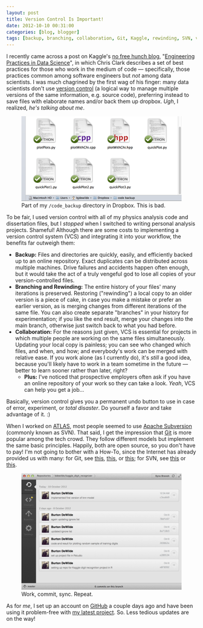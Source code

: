 ```yaml
---
layout: post
title: Version Control Is Important!
date: 2012-10-10 00:31:00
categories: [blog, blogger]
tags: [backup, branching, collaboration, Git, Kaggle, rewinding, SVN, version control]
---
```


I recently came across a post on Kaggle's [no free hunch blog](http://blog.kaggle.com/), "[Engineering Practices in Data Science](http://blog.kaggle.com/2012/10/04/engineering-practices-in-data-science/)", in which Chris Clark describes a set of best practices for those who work in the medium of code — specifically, those practices common among software engineers but _not_ among data scientists. I was much chagrined by the first wag of his finger: many data scientists don't use [version control](http://en.wikipedia.org/wiki/Revision_control) (a logical way to manage multiple versions of the same information, e.g. source code), preferring instead to save files with elaborate names and/or back them up dropbox. _Ugh_, I realized, _he's talking about me_.

<figure>
  <img class="tqw" src="/assets/images/dropbox_code_backup.png" alt="dropbox_code_backup.png">
  <figcaption>Part of my <code>/code_backup</code> directory in Dropbox. This is bad.</figcaption>
</figure>

To be fair, I used version control with all of my physics analysis code and dissertation files, but I _stopped_ when I switched to writing personal analysis projects. Shameful! Although there are some costs to implementing a version control system (VCS) and integrating it into your workflow, the benefits far outweigh them:

- __Backup:__ Files and directories are quickly, easily, and efficiently backed up to an online repository. Exact duplicates can be distributed across multiple machines. Drive failures and accidents happen often enough, but it would take the act of a truly vengeful god to lose all copies of your version-controlled files.
- __Branching and Rewinding:__ The entire history of your files' many iterations is preserved. Restoring ("rewinding") a local copy to an older version is a piece of cake, in case you make a mistake or prefer an earlier version, as is merging changes from different iterations of the same file. You can also create separate "branches" in your history for experimentation; if you like the end result, merge your changes into the main branch, otherwise just switch back to what you had before.
- __Collaboration:__ For the reasons just given, VCS is essential for projects in which multiple people are working on the same files simultaneously. Updating your local copy is painless; you can see who changed which files, and when, and how; and everybody's work can be merged with relative ease. If you work alone (as I currently do), it's _still_ a good idea, because you'll likely have to work in a team sometime in the future — better to learn sooner rather than later, right?
    - __Plus:__ I've noticed that prospective employers often ask if you have an online repository of your work so they can take a look. _Yeah_, VCS can help you get a job...

Basically, version control gives you a permanent undo button to use in case of error, experiment, or _total disaster_. Do yourself a favor and take advantage of it. :)

When I worked on [ATLAS](http://atlas.ch/), most people seemed to use [Apache Subversion](http://en.wikipedia.org/wiki/Apache_Subversion) (commonly known as SVN). That said, I get the impression that [Git](http://en.wikipedia.org/wiki/Git_(software)) is more popular among the tech crowd. They follow different models but implement the same basic principles. Happily, both are open source, so you don't have to pay! I'm not going to bother with a How-To, since the Internet has already provided us with many: for Git, see [this](http://www-cs-students.stanford.edu/~blynn/gitmagic/), [this](http://git-scm.com/book), or [this](http://coding.smashingmagazine.com/2011/07/26/modern-version-control-with-git-series/); for SVN, see [this](http://svnbook.red-bean.com/) or [this](http://subversion.apache.org/docs/community-guide/).

<figure>
  <img class="tqw" src="/assets/images/github_mac_gui.png" alt="github_mac_gui.png">
  <figcaption>Work, commit, sync. Repeat.</figcaption>
</figure>

As for _me_, I set up an account on [GitHub](https://github.com/) a couple days ago and have been using it problem-free with [my latest project](https://www.kaggle.com/c/digit-recognizer). So. Less tedious updates are on the way!

